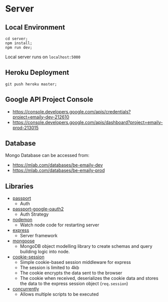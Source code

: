 # Server

## Local Environment
```
cd server;
npm install;
npm run dev;
```

Local server runs on `localhost:5000`

## Heroku Deployment
```
git push heroku master;
```

## Google API Project Console
- https://console.developers.google.com/apis/credentials?project=emaily-dev-212610
- https://console.developers.google.com/apis/dashboard?project=emaily-prod-213015

## Database
Mongo Database can be accessed from:
- https://mlab.com/databases/be-emaily-dev
- https://mlab.com/databases/be-emaily-prod

## Libraries
- [passport](http://www.passportjs.org/)
    - Auth
- [passport-google-oauth2](https://github.com/jaredhanson/passport-google-oauth2)
    - Auth Strategy
- [nodemon](https://github.com/remy/nodemon)
    - Watch node code for restarting server
- [express](https://expressjs.com/)
    - Server framework
- [mongoose](http://mongoosejs.com/)
    - MongoDB object modelling library to create schemas and query building logic into node.
- [cookie-session](https://github.com/expressjs/cookie-session)
    - Simple cookie-based session middleware for express
    - The session is limited to 4kb
    - The cookie encrypts the data sent to the browser
    - The cookie when received, deserializes the cookie data and stores the data to the express session object (`req.session`)
- [concurrently](https://github.com/kimmobrunfeldt/concurrently)
    - Allows multiple scripts to be executed 